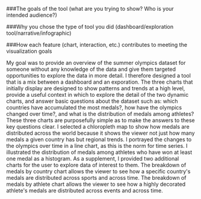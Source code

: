 ###The goals of the tool (what are you trying to show? Who is your intended audience?)

###Why you chose the type of tool you did (dashboard/exploration tool/narrative/infographic)

###How each feature (chart, interaction, etc.) contributes to meeting the visualization goals

My goal was to provide an overview of the summer olympics dataset for someone without any knowledge of the data and give them targeted opportunities to explore the data in more detail. I therefore designed a tool that is a mix between a dashboard and an exporation. The three charts that initially display are designed to show patterns and trends at a high level, provide a useful context in which to explore the detail of the two dynamic charts, and answer basic questions about the dataset such as: which countries have accumulated the most medals?, how have the olympics changed over time?, and what is the distribution of medals among athletes? These three charts are purposefully simple as to make the answers to these key questions clear. I selected a chloropleth map to show how medals are distributed across the world because it shows the viewer not just how many medals a given country has but regional trends. I portrayed the changes to the olympics over time in a line chart, as this is the norm for time series. I illustrated the distribution of medals among athletes who have won at least one medal as a histogram. As a supplement, I provided two additional charts for the user to explore data of interest to them. The breakdown of medals by country chart allows the viewer to see how a specific country's medals are distributed across sports and across time. The breakdown of medals by athlete chart allows the viewer to see how a highly decorated athlete's medals are distributed across events and across time.